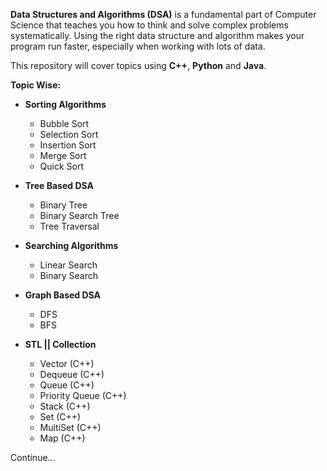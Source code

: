 **Data Structures and Algorithms (DSA)** is a fundamental part of Computer Science that teaches you how to think and solve complex problems systematically. Using the right data structure and algorithm makes your program run faster, especially when working with lots of data.

This repository will cover topics using **C++**, **Python** and **Java**.

**Topic Wise:**

- **Sorting Algorithms**

  - Bubble Sort
  - Selection Sort
  - Insertion Sort
  - Merge Sort
  - Quick Sort

- **Tree Based DSA**

  - Binary Tree
  - Binary Search Tree
  - Tree Traversal

- **Searching Algorithms**

  - Linear Search
  - Binary Search

- **Graph Based DSA**

  - DFS
  - BFS

- **STL || Collection**
  - Vector (C++)
  - Dequeue (C++)
  - Queue (C++)
  - Priority Queue (C++)
  - Stack (C++)
  - Set (C++)
  - MultiSet (C++)
  - Map (C++)

Continue...
